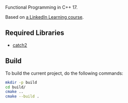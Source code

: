 Functional Programming in C++ 17.

Based on [a LinkedIn Learning course](https://www.linkedin.com/learning/introducing-functional-programming-in-c-plus-plus).

## Required Libraries
- [catch2](https://github.com/catchorg/Catch2)

## Build
To build the current project, do the following commands:
```bash
mkdir -p build
cd build/
cmake ..
cmake --build .
```

